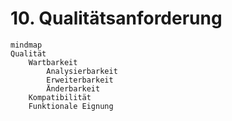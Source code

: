 # 10. Qualitätsanforderung

```mermaid
mindmap
Qualität
    Wartbarkeit
        Analysierbarkeit
        Erweiterbarkeit
        Änderbarkeit
    Kompatibilität
    Funktionale Eignung
            
```
